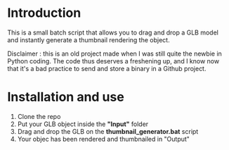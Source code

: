 # Introduction

This is a small batch script that allows you to drag and drop a GLB model and instantly generate a thumbnail rendering the object. 

Disclaimer : this is an old project made when I was still quite the newbie in Python coding. The code thus deserves a freshening up, and I know now that it's a bad practice to send and store a binary in a Github project. 

# Installation and use
1. Clone the repo
2. Put your GLB object inside the **"Input"** folder
3. Drag and drop the GLB on the **thumbnail_generator.bat** script
4. Your objec has been rendered and thumbnailed in "Output"